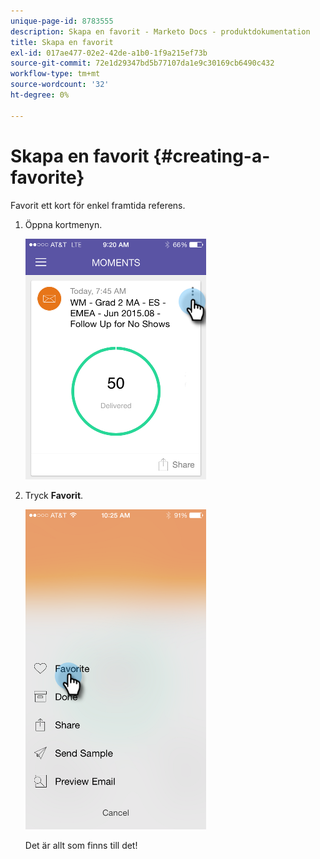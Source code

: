 ```yaml
---
unique-page-id: 8783555
description: Skapa en favorit - Marketo Docs - produktdokumentation
title: Skapa en favorit
exl-id: 017ae477-02e2-42de-a1b0-1f9a215ef73b
source-git-commit: 72e1d29347bd5b77107da1e9c30169cb6490c432
workflow-type: tm+mt
source-wordcount: '32'
ht-degree: 0%

---
```


# Skapa en favorit {#creating-a-favorite}

Favorit ett kort för enkel framtida referens.

1. Öppna kortmenyn.

   ![](assets/image2015-7-14-16-3a28-3a54.png)

1. Tryck **Favorit**.

   ![](assets/image2015-7-14-16-3a36-3a22.png)

   Det är allt som finns till det!
